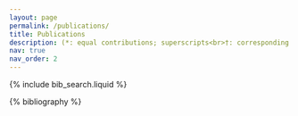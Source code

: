 ```yaml
---
layout: page
permalink: /publications/
title: Publications
description: (*: equal contributions; superscripts<br>†: corresponding authors.)
nav: true
nav_order: 2
---
```


<!-- _pages/publications.md -->

<!-- Bibsearch Feature -->

{% include bib_search.liquid %}

<div class="publications">

{% bibliography %}

</div>

